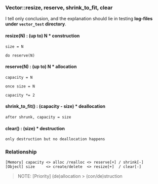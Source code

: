 ### Vector::resize, reserve, shrink_to_fit, clear

I tell only conclusion, and the explanation should lie in testing __log-files under `vector_test` directory__.

#### resize(N) : (up to) N * construction
```
size = N

do reserve(N)
```
#### reserve(N) : (up to) N * allocation
```
capacity = N

once size = N

capacity *= 2
```
#### shrink_to_fit() : (capacity - size) * deallocation
```
after shrunk, capacity = size
```

#### clear() : (size) * destruction
```
only destruction but no deallocation happens
```

### Relationship
```
[Memory] capacity <> alloc /realloc <> reserve[+] / shrink[-]
[Object] size     <> create/delete  <> resize[+]  / clear[-]
```
> NOTE: [Priority] (de)allocation > (con/de)struction
